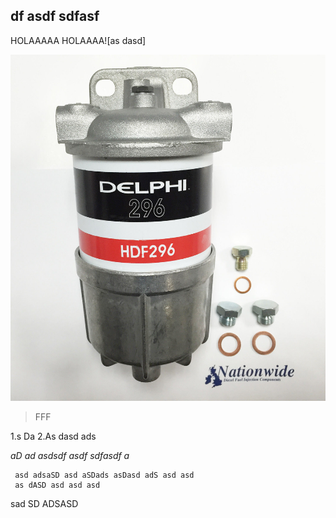 ## df asdf sdfasf

HOLAAAAA HOLAAAA![as dasd]


![](images/filter.JPG)


> FFF

1.s Da
2.As dasd ads


_aD ad asdsdf asdf sdfasdf  a_


     asd adsaSD asd aSDads asDasd adS asd asd
     as dASD asd asd asd 


sad SD ADSASD
 
